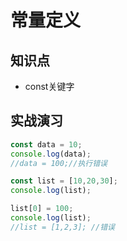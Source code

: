 常量定义
=======

## 知识点

* const关键字

## 实战演习

~~~js
const data = 10;
console.log(data);
//data = 100;//执行错误

const list = [10,20,30];
console.log(list);

list[0] = 100;
console.log(list);
//list = [1,2,3]; //错误
~~~